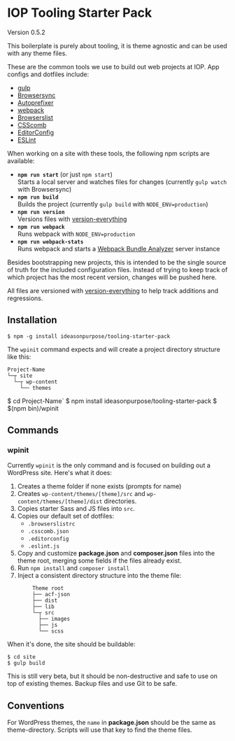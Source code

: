 # IOP Tooling Starter Pack

Version 0.5.2

This boilerplate is purely about tooling, it is theme agnostic and can be used with any theme files.

These are the common tools we use to build out web projects at IOP. App configs and dotfiles include:

* [gulp][]
* [Browsersync][]
* [Autoprefixer][]
* [webpack][]
* [Browserslist][]
* [CSScomb][]
* [EditorConfig][]
* [ESLint][]

When working on a site with these tools, the following npm scripts are available:

* **`npm run start`** (or just `npm start`)  
   Starts a local server and watches files for changes (currently `gulp watch` with Browsersync)
* **`npm run build`**  
   Builds the project (currently `gulp build` with `NODE_ENV=production`)
* **`npm run version`**  
   Versions files with [version-everything]
* **`npm run webpack`**  
   Runs webpack with `NODE_ENV=production`
* **`npm run webpack-stats`**  
  Runs webpack and starts a [Webpack Bundle Analyzer][] server instance

Besides bootstrapping new projects, this is intended to be the single source of truth for the included configuration files. Instead of trying to keep track of which project has the most recent version, changes will be pushed here.

All files are versioned with [version-everything][] to help track additions and regressions.

## Installation

```lang-sh
$ npm -g install ideasonpurpose/tooling-starter-pack
```

The `wpinit` command expects and will create a project directory structure like this:

```lang-text
Project-Name
└─┬ site
  └─┬ wp-content
    └── themes
```

$ cd Project-Name`
$ npm install ideasonpurpose/tooling-starter-pack
$ $(npm bin)/wpinit

## Commands

### wpinit

Currently `wpinit` is the only command and is focused on building out a WordPress site. Here's what it does:

1. Creates a theme folder if none exists (prompts for name)
2. Creates `wp-content/themes/[theme]/src` and `wp-content/themes/[theme]/dist` directories.
3. Copies starter Sass and JS files into `src`.
4. Copies our default set of dotfiles:
   * `.browserslistrc`
   * `.csscomb.json`
   * `.editorconfig`
   * `.eslint.js`
5. Copy and customize **package.json** and **composer.json** files into the theme root, merging some fields if the files already exist.
6. Run `npm install` and `composer install`
7. Inject a consistent directory structure into the theme file:

```lang-text
        Theme root
        ├── acf-json
        ├── dist
        ├── lib
        └─┬ src
          ├── images
          ├── js
          └── scss
```

When it's done, the site should be buildable:

```lang-sh
$ cd site
$ gulp build
```

This is still very beta, but it should be non-destructive and safe to use on top of existing themes. Backup files and use Git to be safe.

## Conventions

For WordPress themes, the `name` in **package.json** should be the same as theme-directory. Scripts will use that key to find the theme files.

<!-- 
## Leftovers

Alternate naming ideas:

* Tooling Kickstart
* web-toolchain
* web toolbox
* IOP Web Toolbox
* IOP bag-o-tricks
* Tooling Starter Pack
* tool baseline
* foundation tools
* build chain starter pack
--> 

[version-everything]: https://www.npmjs.com/package/version-everything
[gulp]: https://gulpjs.com
[browsersync]: https://www.browsersync.io
[autoprefixer]: https://github.com/postcss/autoprefixer
[webpack]: https://webpack.js.org
[browserslist]: https://browserl.ist
[csscomb]: http://csscomb.com
[editorconfig]: http://editorconfig.org
[eslint]: https://eslint.org
[webpack bundle analyzer]: https://github.com/webpack-contrib/webpack-bundle-analyzer
